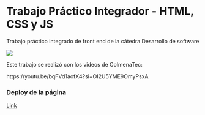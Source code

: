 <h1>Trabajo Práctico Integrador - HTML, CSS y JS </h1>
<p>Trabajo práctico integrado de front end de la cátedra Desarrollo de software</p>
<img src="https://github.com/user-attachments/assets/418f0387-9b6c-4996-935c-35f2245a9617" />
<p></p>
<p>Este trabajo se realizó con los videos de ColmenaTec:</p>
<a src='https://youtu.be/bqFVd1aofX4?si=OI2U5YME9OmyPsxA'> https://youtu.be/bqFVd1aofX4?si=OI2U5YME9OmyPsxA </a>


<h3>Deploy de la página</h3>
<a href="https://integrador-qe609kl8j-leandro-lopezs-projects.vercel.app">Link</a>
